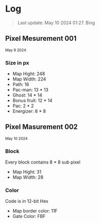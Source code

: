 # Log
> Last update: May 10 2024 01:27. Bing

## Pixel Mesurement 001
<sup>May 9 2024</sup>
### Size in px
  - Map Hight: 248
  - Map Width: 224
  - Path: 16
  - Pac-man: 13 * 13
  - Ghost: 14 * 14
  - Bonus fruit: 12 * 14
  - Pac: 2 * 2
  - Energizer: 8 * 8

## Pixel Masurement 002
<sup>May 10 2024</sup>
### Block
Every block contains 8 * 8 sub pixel
  - Map Hight: 31
  - Map Width: 28
### Color
Code is in 12-bit Hex
  - Map border color: 11F
  - Gate Color: FBF
  


